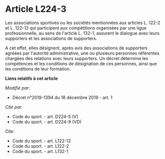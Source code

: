 # Article L224-3

Les associations sportives ou les sociétés mentionnées aux articles L. 122-2 et L. 122-12 qui participent aux compétitions
organisées par une ligue professionnelle, au sens de l'article L. 132-1, assurent le dialogue avec leurs supporters et les
associations de supporters.

A cet effet, elles désignent, après avis des associations de supporters agréées par l'autorité administrative, une ou
plusieurs personnes référentes chargées des relations avec leurs supporters. Un décret détermine les compétences et les
conditions de désignation de ces personnes, ainsi que les conditions de leur formation.

**Liens relatifs à cet article**

_Modifié par_:

  - Décret n°2019-1394 du 18 décembre 2019 - art. 1

_Cité par_:

  - Code du sport. - art. D224-5 (V)
  - Code du sport. - art. D224-9 (VD)

_Cite_:

  - Code du sport. - art. L122-12
  - Code du sport. - art. L122-2
  - Code du sport. - art. L132-1

